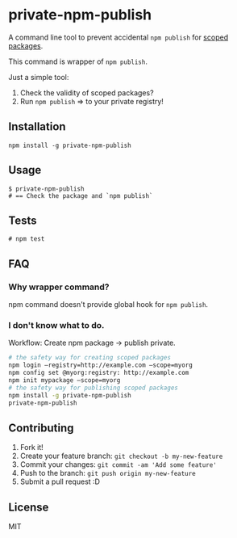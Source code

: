 # private-npm-publish

A command line tool to prevent accidental `npm publish` for [scoped packages](https://docs.npmjs.com/misc/scope "Scoped packages").

This command is wrapper of `npm publish`.

Just a simple tool: 

1. Check the validity of scoped packages?
2. Run `npm publish` => to your private registry!

## Installation

    npm install -g private-npm-publish

## Usage

    $ private-npm-publish
    # == Check the package and `npm publish`

## Tests

    # npm test

## FAQ

### Why wrapper command?
   
npm command doesn't provide global hook for `npm publish`.   

### I don't know what to do.

Workflow: Create npm package -> publish private.

```sh
# the safety way for creating scoped packages
npm login —registry=http://example.com —scope=myorg
npm config set @myorg:registry: http://example.com
npm init mypackage —scope=myorg
# the safety way for publishing scoped packages
npm install -g private-npm-publish
private-npm-publish
```

## Contributing

1. Fork it!
2. Create your feature branch: `git checkout -b my-new-feature`
3. Commit your changes: `git commit -am 'Add some feature'`
4. Push to the branch: `git push origin my-new-feature`
5. Submit a pull request :D

## License

MIT